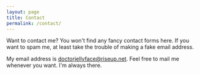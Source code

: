 ```yaml
---
layout: page
title: Contact
permalink: /contact/
---
```


Want to contact me?
You won't find any fancy contact forms here. If you want to spam me, at least take the trouble of making a fake email address.

My email address is <doctorjellyface@riseup.net>. Feel free to mail me whenever you want. I'm always there.
